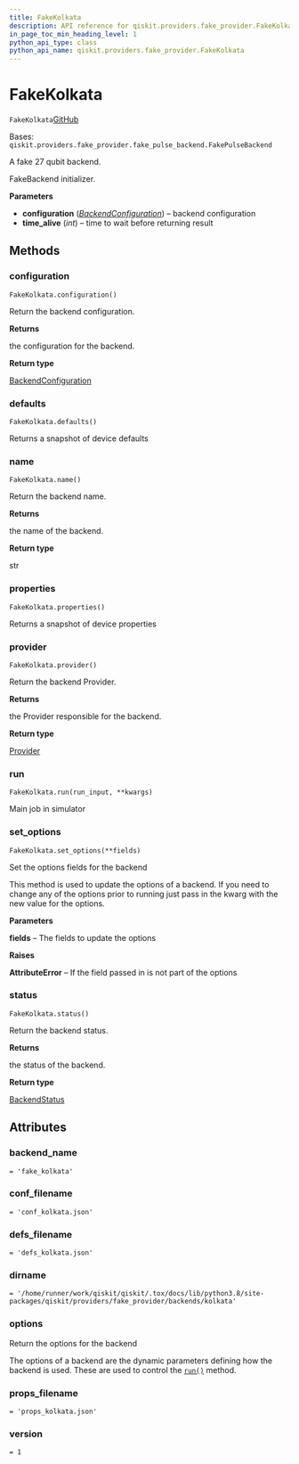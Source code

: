 ```yaml
---
title: FakeKolkata
description: API reference for qiskit.providers.fake_provider.FakeKolkata
in_page_toc_min_heading_level: 1
python_api_type: class
python_api_name: qiskit.providers.fake_provider.FakeKolkata
---
```


# FakeKolkata

<span id="qiskit.providers.fake_provider.FakeKolkata" />

`FakeKolkata`[GitHub](https://github.com/qiskit/qiskit/tree/stable/0.20/qiskit/providers/fake_provider/backends/kolkata/fake_kolkata.py "view source code")

Bases: `qiskit.providers.fake_provider.fake_pulse_backend.FakePulseBackend`

A fake 27 qubit backend.

FakeBackend initializer.

**Parameters**

*   **configuration** ([*BackendConfiguration*](qiskit.providers.models.BackendConfiguration "qiskit.providers.models.BackendConfiguration")) – backend configuration
*   **time\_alive** (*int*) – time to wait before returning result

## Methods

### configuration

<span id="qiskit.providers.fake_provider.FakeKolkata.configuration" />

`FakeKolkata.configuration()`

Return the backend configuration.

**Returns**

the configuration for the backend.

**Return type**

[BackendConfiguration](qiskit.providers.models.BackendConfiguration "qiskit.providers.models.BackendConfiguration")

### defaults

<span id="qiskit.providers.fake_provider.FakeKolkata.defaults" />

`FakeKolkata.defaults()`

Returns a snapshot of device defaults

### name

<span id="qiskit.providers.fake_provider.FakeKolkata.name" />

`FakeKolkata.name()`

Return the backend name.

**Returns**

the name of the backend.

**Return type**

str

### properties

<span id="qiskit.providers.fake_provider.FakeKolkata.properties" />

`FakeKolkata.properties()`

Returns a snapshot of device properties

### provider

<span id="qiskit.providers.fake_provider.FakeKolkata.provider" />

`FakeKolkata.provider()`

Return the backend Provider.

**Returns**

the Provider responsible for the backend.

**Return type**

[Provider](qiskit.providers.Provider "qiskit.providers.Provider")

### run

<span id="qiskit.providers.fake_provider.FakeKolkata.run" />

`FakeKolkata.run(run_input, **kwargs)`

Main job in simulator

### set\_options

<span id="qiskit.providers.fake_provider.FakeKolkata.set_options" />

`FakeKolkata.set_options(**fields)`

Set the options fields for the backend

This method is used to update the options of a backend. If you need to change any of the options prior to running just pass in the kwarg with the new value for the options.

**Parameters**

**fields** – The fields to update the options

**Raises**

**AttributeError** – If the field passed in is not part of the options

### status

<span id="qiskit.providers.fake_provider.FakeKolkata.status" />

`FakeKolkata.status()`

Return the backend status.

**Returns**

the status of the backend.

**Return type**

[BackendStatus](qiskit.providers.models.BackendStatus "qiskit.providers.models.BackendStatus")

## Attributes

<span id="qiskit.providers.fake_provider.FakeKolkata.backend_name" />

### backend\_name

`= 'fake_kolkata'`

<span id="qiskit.providers.fake_provider.FakeKolkata.conf_filename" />

### conf\_filename

`= 'conf_kolkata.json'`

<span id="qiskit.providers.fake_provider.FakeKolkata.defs_filename" />

### defs\_filename

`= 'defs_kolkata.json'`

<span id="qiskit.providers.fake_provider.FakeKolkata.dirname" />

### dirname

`= '/home/runner/work/qiskit/qiskit/.tox/docs/lib/python3.8/site-packages/qiskit/providers/fake_provider/backends/kolkata'`

<span id="qiskit.providers.fake_provider.FakeKolkata.options" />

### options

Return the options for the backend

The options of a backend are the dynamic parameters defining how the backend is used. These are used to control the [`run()`](qiskit.providers.fake_provider.FakeKolkata#run "qiskit.providers.fake_provider.FakeKolkata.run") method.

<span id="qiskit.providers.fake_provider.FakeKolkata.props_filename" />

### props\_filename

`= 'props_kolkata.json'`

<span id="qiskit.providers.fake_provider.FakeKolkata.version" />

### version

`= 1`

